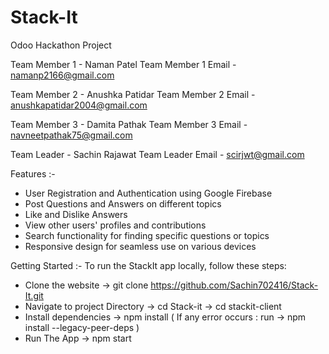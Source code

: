# Stack-It
Odoo Hackathon Project

Team Member 1 - Naman Patel 
Team Member 1 Email - namanp2166@gmail.com

Team Member 2 - Anushka Patidar
Team Member 2 Email - anushkapatidar2004@gmail.com

Team Member 3 - Damita Pathak
Team Member 3 Email - navneetpathak75@gmail.com

Team Leader - Sachin Rajawat
Team Leader Email - scirjwt@gmail.com



Features :-
- User Registration and Authentication using Google Firebase
- Post Questions and Answers on different topics
- Like and Dislike Answers
- View other users' profiles and contributions
- Search functionality for finding specific questions or topics
- Responsive design for seamless use on various devices



Getting Started :-
To run the StackIt app locally, follow these steps:
- Clone the website
   -> git clone https://github.com/Sachin702416/Stack-It.git
- Navigate to project Directory
   -> cd Stack-it
   -> cd stackit-client
- Install dependencies
   -> npm install
   ( If any error occurs : run -> npm install --legacy-peer-deps )
- Run The App
   -> npm start


